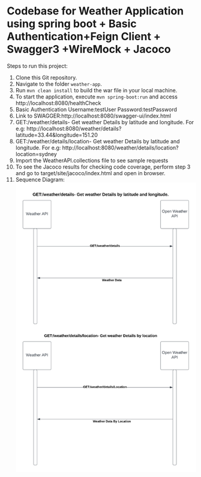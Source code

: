 # Codebase for Weather Application using spring boot + Basic Authentication+Feign Client + Swagger3 +WireMock + Jacoco

Steps to run this project:

1. Clone this Git repository.
2. Navigate to the folder `weather-app`.
3. Run `mvn clean install` to build the war file in your local machine.
4. To start the application, execute `mvn spring-boot:run` and access http://localhost:8080/healthCheck
5. Basic Authentication
   Username:testUser
   Password:testPassword
6. Link to SWAGGER:http://localhost:8080/swagger-ui/index.html
7. GET:/weather/details- Get weather Details by latitude and longitude. For
   e.g: http://localhost:8080/weather/details?latitude=33.44&longitude=151.20
8. GET:/weather/details/location- Get weather Details by latitude and longitude. For
   e.g: http://localhost:8080/weather/details/location?location=sydney
9. Import the WeatherAPI.collections file to see sample requests
10. To see the Jacoco results for checking code coverage, perform step 3 and go to target/site/jacoco/index.html and
    open in browser.
11. Sequence Diagram: ![img.png](img.png)
